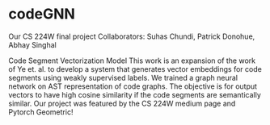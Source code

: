 # codeGNN

Our CS 224W final project
Collaborators: Suhas Chundi, Patrick Donohue, Abhay Singhal

Code Segment Vectorization Model
This work is an expansion of the work of Ye et. al. to develop a system that generates vector embeddings for code segments using
weakly supervised labels.
We trained a graph neural network on AST representation of code graphs. The objective is for output vectors to have high
cosine similarity if the code segments are semantically similar.
Our project was featured by the CS 224W medium page and Pytorch Geometric!

